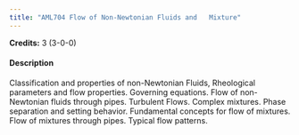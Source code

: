 ```yaml
---
title: "AML704 Flow of Non-Newtonian Fluids and   Mixture"
---
```

**Credits:** 3 (3-0-0)

#### Description
Classification and properties of non-Newtonian Fluids, Rheological parameters and flow properties. Governing equations. Flow of non- Newtonian fluids through pipes. Turbulent Flows. Complex mixtures. Phase separation and setting behavior. Fundamental concepts for flow of mixtures. Flow of mixtures through pipes. Typical flow patterns.
